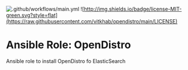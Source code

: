 ![.github/workflows/main.yml](https://github.com/vitkhab/opendistro/workflows/.github/workflows/main.yml/badge.svg?branch=main) ![http://img.shields.io/badge/license-MIT-green.svg?style=flat](https://raw.githubusercontent.com/vitkhab/opendistro/main/LICENSE)

# Ansible Role: OpenDistro

Ansible role to install OpenDistro fo ElasticSearch
